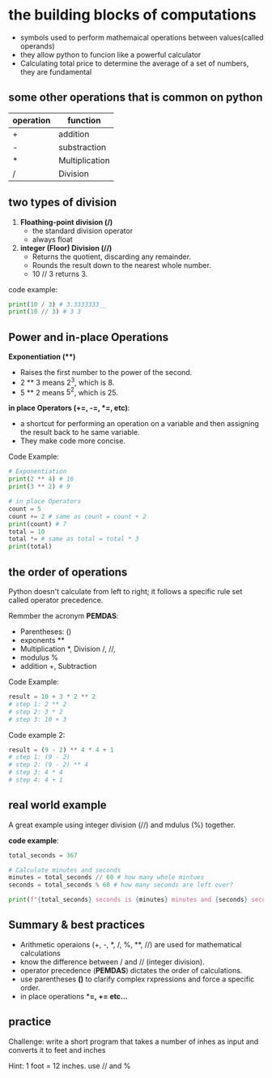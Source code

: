 # the building blocks of computations

- symbols used to perform mathemaical operations between values(called operands)
- they allow python to funcion like a powerful calculator
- Calculating total price to determine the average of a set of numbers, they are fundamental

## some other operations that is common on python

| operation | function |
|-----------|----------|
|    +      | addition |
|    -      | substraction |
|    *      | Multiplication |
|    /      | Division |

## two types of division

1. **Floathing-point division (/)**
    - the standard division operator
    - always float
2. **integer (Floor) Division (//)**
   - Returns the quotient, discarding any remainder.
   - Rounds the result down to the nearest whole number.
   - 10 // 3 returns 3.

code example:

```python
print(10 / 3) # 3.3333333__
print(10 // 3) # 3 3
```

## Power and in-place Operations

**Exponentiation (\*\*)**

- Raises the first number to the power of the second.
- 2 ** 3 means $2^3$, which is 8.
- 5 ** 2 means $5^2$, which is 25.

**in place Operators (+=, -=, \*=, etc)**:

- a shortcut for performing an operation on a variable and then assigning the result back to he same variable.
- They make code more concise.

Code Example:

```python
# Exponentiation
print(2 ** 4) # 16
print(3 ** 2) # 9

# in place Operators
count = 5
count += 2 # same as count = count + 2
print(count) # 7
total = 10
total *= # same as total = total * 3
print(total)
```

## the order of operations

Python doesn't calculate from left to right; it follows a specific rule set called operator precedence.

Remmber the acronym **PEMDAS**:

- Parentheses: ()
- exponents \*\*
- Multiplication *, Division /, //,
- modulus %
- addition +, Subtraction

Code Example:

```python
result = 10 + 3 * 2 ** 2
# step 1: 2 ** 2
# step 2: 3 * 2
# step 3: 10 + 3
```

Code example 2:

```python
result = (9 - 2) ** 4 * 4 + 1
# step 1: (9 - 2)
# step 2: (9 - 2) ** 4
# step 3: 4 * 4 
# step 4: 4 + 1
```

## real world example

A great example using integer division (//) and mdulus (%) together.

**code example**:

```python
total_seconds = 367

# Calculate minutes and seconds
minutes = total_seconds // 60 # how many whole mintues
seconds = total_seconds % 60 # how many seconds are left over?

print(f"{total_seconds} seconds is {minutes} minutes and {seconds} seconds")
```

## Summary & best practices

- Arithmetic operaions (+, -, *, /, %, **, //) are used for mathematical calculations
- know the difference between / and // (integer division).
- operator precedence (**PEMDAS**) dictates the order of calculations.
- use parentheses **()** to clarify complex rxpressions and force a specific order.
- in place operations ***=, += etc...**
  
## practice

Challenge: write a short program that takes a number of inhes as input and converts it to feet and inches

Hint: 1 foot = 12 inches. use // and %
